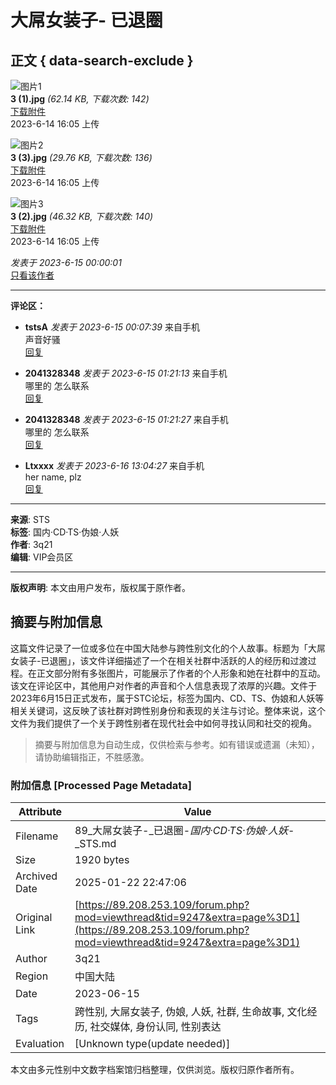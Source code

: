 # 大屌女装子- 已退圈

## 正文 { data-search-exclude }


![图片1](data/attachment/forum/202306/14/160516k6xla15acq6c22ia.jpg)  
**3 (1).jpg** _(62.14 KB, 下载次数: 142)_  
[下载附件](forum.php?mod=attachment&aid=MjYwMDF8OTgzMDJhMDd8MTczNjgzOTUwMXwwfDkyNDc%3D&nothumb=yes)  
2023-6-14 16:05 上传  

![图片2](data/attachment/forum/202306/14/160516emnmlldnrdgwhrof.jpg)  
**3 (3).jpg** _(29.76 KB, 下载次数: 136)_  
[下载附件](forum.php?mod=attachment&aid=MjYwMDB8OTU0YjdhYTN8MTczNjgzOTUwMXwwfDkyNDc%3D&nothumb=yes)  
2023-6-14 16:05 上传  

![图片3](data/attachment/forum/202306/14/160516oxllxx7gvx11lxrk.jpg)  
**3 (2).jpg** _(46.32 KB, 下载次数: 140)_  
[下载附件](forum.php?mod=attachment&aid=MjYwMDJ8ZWM0MTE5YTB8MTczNjgzOTUwMXwwfDkyNDc%3D&nothumb=yes)  
2023-6-14 16:05 上传  

_发表于 2023-6-15 00:00:01_  
[只看该作者](forum.php?mod=viewthread&tid=9247&page=1&authorid=1)

---

**评论区：**

- **tstsA** _发表于 2023-6-15 00:07:39_ 来自手机  
声音好骚  
[回复](forum.php?mod=post&action=reply&fid=62&tid=9247&repquote=25911&extra=page%3D1&page=1)  

- **2041328348** _发表于 2023-6-15 01:21:13_ 来自手机  
哪里的 怎么联系  
[回复](forum.php?mod=post&action=reply&fid=62&tid=9247&repquote=25917&extra=page%3D1&page=1)  

- **2041328348** _发表于 2023-6-15 01:21:27_ 来自手机  
哪里的 怎么联系  
[回复](forum.php?mod=post&action=reply&fid=62&tid=9247&repquote=25918&extra=page%3D1&page=1)  

- **Ltxxxx** _发表于 2023-6-16 13:04:27_ 来自手机  
her name, plz  
[回复](forum.php?mod=post&action=reply&fid=62&tid=9247&repquote=25931&extra=page%3D1&page=1)  

---

**来源**: STS  
**标签**: 国内·CD·TS·伪娘·人妖  
**作者**: 3q21  
**编辑**: VIP会员区  

--- 

**版权声明**: 本文由用户发布，版权属于原作者。
<!-- tcd_original_link https://89.208.253.109/forum.php?mod=viewthread&tid=9247&extra=page%3D1 -->


## 摘要与附加信息

<!-- tcd_abstract -->
这篇文件记录了一位或多位在中国大陆参与跨性别文化的个人故事。标题为「大屌女装子-已退圈」，该文件详细描述了一个在相关社群中活跃的人的经历和过渡过程。在正文部分附有多张图片，可能展示了作者的个人形象和她在社群中的互动。该文在评论区中，其他用户对作者的声音和个人信息表现了浓厚的兴趣。文件于2023年6月15日正式发布，属于STC论坛，标签为国内、CD、TS、伪娘和人妖等相关关键词，这反映了该社群对跨性别身份和表现的关注与讨论。整体来说，这个文件为我们提供了一个关于跨性别者在现代社会中如何寻找认同和社交的视角。
<!-- tcd_abstract_end -->

> 摘要与附加信息为自动生成，仅供检索与参考。如有错误或遗漏（未知），请协助编辑指正，不胜感激。

### 附加信息 [Processed Page Metadata]

| Attribute       | Value                                  |
|-----------------|----------------------------------------|
| Filename        | 89_大屌女装子-_已退圈-_国内·CD·TS·伪娘·人妖_-_STS.md                             |
| Size            | 1920 bytes                           |
| Archived Date   | 2025-01-22 22:47:06                             |
| Original Link   | [https://89.208.253.109/forum.php?mod=viewthread&tid=9247&extra=page%3D1](https://89.208.253.109/forum.php?mod=viewthread&tid=9247&extra=page%3D1)                       |
| Author          | 3q21                               |
| Region          | 中国大陆                               |
| Date            | 2023-06-15                                 |
| Tags            | 跨性别, 大屌女装子, 伪娘, 人妖, 社群, 生命故事, 文化经历, 社交媒体, 身份认同, 性别表达                                 |
| Evaluation            | [Unknown type(update needed)]                                 |
<!-- tcd_table_end -->

本文由多元性别中文数字档案馆归档整理，仅供浏览。版权归原作者所有。
